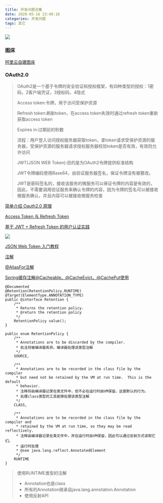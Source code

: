```yaml
---
title: 开发问题合集
date: 2020-05-16 23:49:10
categories: 开发问题
tags: 其它
---
```


![](https://oss.forestyoung.top/tunnel-5122424_1920.jpg)

<!--more-->

### 图床

[阿里云自建图床](https://juejin.im/post/5d9c4c1bf265da5b5d2047a2)

### OAuth2.0

> OAuth2是一个基于令牌的安全验证和授权框架，有四种类型的授权：1密码，2客户端凭证，3授权码，4隐式
>
> Access token:令牌，用于访问受保护资源
>
> Refresh token:刷新token，在access token失效时通过refresh token重新获取access token
>
> Expires in:过期前的秒数
>
> 流程：用户登入访问授权服务器获取token，拿token请求受保护资源的服务器，受保护资源的服务器请求授权服务器校验token是否有效，有效则允许访问
>
> JWT(JSON WEB Token):目的是为OAuth2令牌提供标准结构
>
> JWT令牌编码使用Base64，由验证服务器签名，保证令牌没有被篡改。
>
> JWT是密码签名的，接收该服务的微服务可以保证令牌的内容是有效的，因此，不需要调用验证服务来确认令牌的内容，因为令牌的签名可以被接收微服务确认，并且内容可以被接收微服务检查

[简单介绍 Oauth2.0 原理](https://www.cnblogs.com/blowing00/p/4521135.html)

[Access Token 与 Refresh Token](https://www.c0nblogs.com/blowing00/p/4524132.html)

[基于 JWT + Refresh Token 的用户认证实践](https://juejin.im/post/5c1200ece51d4560f0435795)

![](https://oss.forestyoung.top/refreshtoken说明.png)

[JSON Web Token 入门教程](https://www.ruanyifeng.com/blog/2018/07/json_web_token-tutorial.html)

[注解](<https://www.jianshu.com/p/973d224281e4>)

[@AliasFor注解](https://www.jianshu.com/p/d6bba708100d)

[Spring缓存注解@Cacheable、@CacheEvict、@CachePut使用](https://www.cnblogs.com/fashflying/p/6908028.html)

```
@Documented
@Retention(RetentionPolicy.RUNTIME)
@Target(ElementType.ANNOTATION_TYPE)
public @interface Retention {
    /**
     * Returns the retention policy.
     * @return the retention policy
     */
    RetentionPolicy value();
}

public enum RetentionPolicy {
    /**
     * Annotations are to be discarded by the compiler.
     * 批注将被编译器丢弃。编译器处理该类型注解
     */
    SOURCE,

    /**
     * Annotations are to be recorded in the class file by the compiler
     * but need not be retained by the VM at run time.  This is the default
     * behavior.
     * 注释将由编译器记录在类文件中，但不必在运行时由VM保留。这是默认的行为。
     * 处理class类型的工具能够处理该类型注解
     */
    CLASS,

    /**
     * Annotations are to be recorded in the class file by the compiler and
     * retained by the VM at run time, so they may be read reflectively.
     * 注释由编译器记录在类文件中，并在运行时由VM保留，因此可以通过反射方式读取它们。
     * 运行时处理
     * @see java.lang.reflect.AnnotatedElement
     */
    RUNTIME
}

```

> 使用RUNTIME类型的注解
>
> - Annotation也是class
> - 所有的Annotation继承自java.lang.annotation.Annotation
> - 使用反射API